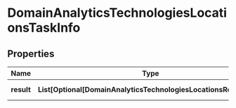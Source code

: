 # DomainAnalyticsTechnologiesLocationsTaskInfo


## Properties

| Name | Type | Description | Notes |
|------------ | ------------- | ------------- | -------------|
**result** | **List[Optional[DomainAnalyticsTechnologiesLocationsResultInfo]]** | array of results |[optional]|